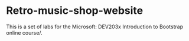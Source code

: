 # Retro-music-shop-website
This is a set of labs for the Microsoft: DEV203x Introduction to Bootstrap online course/.